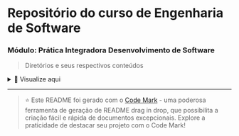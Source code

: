 # Repositório do curso de Engenharia de Software 

### Módulo: Prática Integradora Desenvolvimento de Software

> Diretórios e seus respectivos conteúdos

<details>
<summary>📂 Visualize aqui</summary>

| Pasta        | Conteúdo                                        |
| ------------ | ----------------------------------------------- |
| Sem conteúdo | Apresentação de ferramentas e conceitos básicos |
| dia_02       | Elementos Básicos do HTML                       |
| dia_03       | Tabelas em HTML                                 |
| dia_04       | Formulários                                     |
| dia_05       | Introdução ao CSS                               |


</details>

---
> ⭐️ Este README foi gerado com o [Code Mark](https://codemark.com.br) - uma poderosa ferramenta de geração de README drag in drop, que possibilita a criação fácil e rápida de documentos excepcionais. Explore a praticidade de destacar seu projeto com o Code Mark!